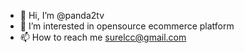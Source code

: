 - 👋 Hi, I’m @panda2tv
- 👀 I’m interested in opensource ecommerce platform
- 📫 How to reach me surelcc@gmail.com

<!---
panda2tv/panda2tv is a ✨ special ✨ repository because its `README.md` (this file) appears on your GitHub profile.
You can click the Preview link to take a look at your changes.
--->
